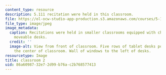 ```yaml
---
content_type: resource
description: 5.111 recitation were held in this classroom.
file: https://ol-ocw-studio-app-production.s3.amazonaws.com/courses/5-111sc-principles-of-chemical-science-fall-2014/86a6098732e72d99b76ac2b768577413_5.111_2.jpg
file_type: image/jpeg
image_metadata:
  caption: Recitations were held in smaller classrooms equipped with chalkboards and
    moveable desks.
  credit: ''
  image-alt: View from front of classroom. Five rows of tablet desks positioned in
    the center of classroom. Wall of windows to the left of desks.
resourcetype: Image
title: classroom 2
uid: 86a60987-32e7-2d99-b76a-c2b768577413
---
```

